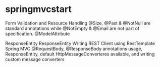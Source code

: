 # springmvcstart
Form Validation and Resource Handling
@Size, @Past & @NotNull are standard annotations while @NotEmpty & @Email are not part of specification.
@ModelAttribute

ResponseEntity<domain>
ResponseEntity<Void>
Writing REST Client using RestTemplate
Spring MVC @RequestBody, @ResponseBody annotations usage, ResponseEntity, default HttpMessageConverteres available, and writing custom message converters
